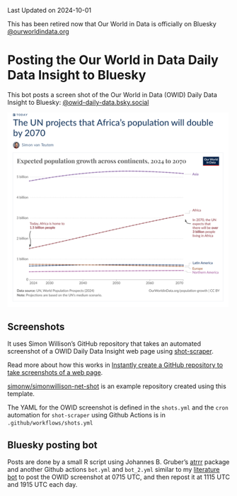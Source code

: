 
Last Updated on 2024-10-01

This has been retired now that Our World in Data is officially on Bluesky [@ourworldindata.org](https://bsky.app/profile/ourworldindata.org)

# Posting the Our World in Data Daily Data Insight to Bluesky

This bot posts a screen shot of the Our World in Data (OWID) Daily Data
Insight to Bluesky:
[@owid-daily-data.bsky.social](https://bsky.app/profile/owid-daily-data.bsky.social)

<img src="owid-shot.png" width="500" />

## Screenshots

It uses Simon Willison’s GitHub repository that takes an automated
screenshot of a OWID Daily Data Insight web page using
[shot-scraper](https://github.com/simonw/shot-scraper).

Read more about how this works in [Instantly create a GitHub repository
to take screenshots of a web
page](https://simonwillison.net/2022/Mar/14/shot-scraper-template/).

[simonw/simonwillison-net-shot](https://github.com/simonw/simonwillison-net-shot)
is an example repository created using this template.

The YAML for the OWID screenshot is defined in the `shots.yml` and the
`cron` automation for `shot-scraper` using Github Actions is in
`.github/workflows/shots.yml`

## Bluesky posting bot

Posts are done by a small R script using Johannes B. Gruber’s
[atrrr](https://jbgruber.github.io/atrrr/index.html) package and another
Github actions `bot.yml` and `bot_2.yml` similar to my [literature
bot](https://github.com/ab604/prot-paper-bot) to post the OWID
screenshot at 0715 UTC, and then repost it at 1115 UTC and 1915 UTC each
day.
